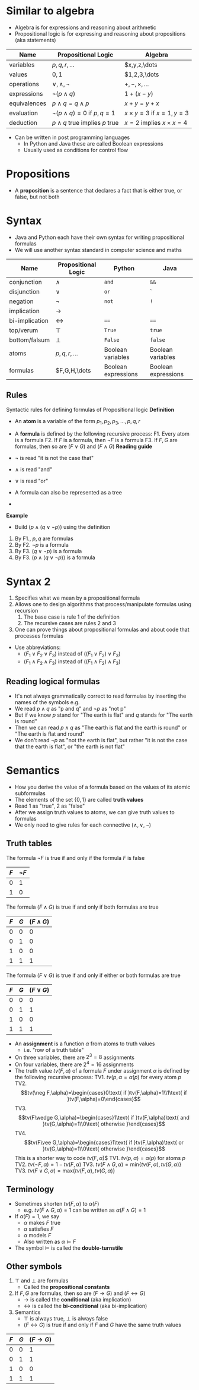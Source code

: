 # Similar to algebra
- Algebra is for expressions and reasoning about arithmetic
- Propositional logic is for expressing and reasoning about propositions (aka statements)

| Name         | Propositional Logic               | Algebra                    |
| ------------ | --------------------------------- | -------------------------- |
| variables    | $p,q,r,\dots$                     | $x,y,z,\dots               |
| values       | $0,1$                             | $1,2,3,\dots               |
| operations   | $\vee,\wedge,\neg$                | $+,-,\times,\dots$         |
| expressions  | $\neg(p\wedge q)$                 | $1+(x-y)$                  |
| equivalences | $p\wedge q = q\wedge p$           | $x + y = y + x$            |
| evaluation   | $\neg(p\wedge q)=0$ if $p,q=1$    | $x\times y=3$ if $x=1,y=3$ |
| deduction    | $p\wedge q$ true implies $p$ true | $x=2$ implies $x\times x=4$                           |
- Can be written in post programming languages
	- In Python and Java these are called Boolean expressions
	- Usually used as conditions for control flow

# Propositions
- A **proposition** is a sentence that declares a fact that is either true, or false, but not both

# Syntax
- Java and Python each have their own syntax for writing propositional formulas
- We will use another syntax standard in computer science and maths

| Name           | Propositional Logic | Python              | Java                |
| -------------- | ------------------- | ------------------- | ------------------- |
| conjunction    | $\wedge$            | `and`               | `&&`                |
| disjunction    | $\vee$              | `or`                | `||`                |
| negation       | $\neg$              | `not`               | `!`                 |
| implication    | $\rightarrow$       |                     |                     |
| bi-implication | $\leftrightarrow$   | `==`                | `==`                |
| top/verum      | $\top$              | `True`              | `true`              |
| bottom/falsum  | $\bot$              | `False`             | `false`             |
| atoms          | $p,q,r,\dots$       | Boolean variables   | Boolean variables   |
| formulas       | $F,G,H,\dots        | Boolean expressions | Boolean expressions |

## Rules
Syntactic rules for defining formulas of Propositional logic
**Definition**
- An **atom** is a variable of the form $p_1,p_2,p_3,\dots,p,q,r$
- A **formula** is defined by the following recursive process:
	F1. Every atom is a formula
	F2. If $F$ is a formula, then $\neg F$ is a formula
	F3. If $F,G$ are formulas, then so are $(F\vee G)$ and $(F\wedge G)$
**Reading guide**
- $\neg$ is read "it is not the case that"
- $\wedge$ is read "and"
- $\vee$ is read "or"

- A formula can also be represented as a tree
- 

**Example**
- Build $(p\wedge(q\vee\neg p))$ using the definition
1. By F1., $p,q$ are formulas
2. By F2. $\neg p$ is a formula
3. By F3. $(q\vee\neg p)$ is a formula
4. By F3. $(p\wedge(q\vee\neg p))$ is a formula

# Syntax 2
1. Specifies what we mean by a propositional formula
2. Allows one to design algorithms that process/manipulate formulas using recursion
	1. The base case is rule 1 of the definition
	2. The recursive cases are rules 2 and 3
3. One can prove things about propositional formulas and about code that processes formulas

- Use abbreviations:
	- $(F_1\vee F_2\vee F_3)$ instead of $((F_1\vee F_2)\vee F_3)$
	- $(F_1\wedge F_2\wedge F_3)$ instead of $((F_1\wedge F_2)\wedge F_3)$

## Reading logical formulas
- It's not always grammatically correct to read formulas by inserting the names of the symbols
e.g. 
- We read $p\wedge q$ as "p and q" and $\neg p$ as "not p"
- But if we know $p$ stand for "The earth is flat" and $q$ stands for "The earth is round"
- Then we can read $p\wedge q$ as "The earth is flat and the earth is round" or "The earth is flat and round"
- We don't read $\neg p$ as "not the earth is flat", but rather "it is not the case that the earth is flat", or "the earth is not flat"

# Semantics
- How you derive the value of a formula based on the values of its atomic subformulas
- The elements of the set $\lbrace 0,1\rbrace$ are called **truth values**
- Read $1$ as "true", $2$ as "false"
- After we assign truth values to atoms, we can give truth values to formulas
- We only need to give rules for each connective $(\wedge, \vee, \neg)$

## Truth tables
The formula $\neg F$ is true if and only if the formula $F$ is false

| $F$   | $\neg F$ |
| --- | -------- |
| 0   | 1        |
| 1   | 0         |

The formula $(F\wedge G)$ is true if and only if both formulas are true

| $F$ | $G$ | $(F\wedge G)$ |
| --- | --- | ------------- |
| 0   | 0   | 0             |
| 0   | 1   | 0             |
| 1   | 0   | 0            |
| 1   |  1   | 1              |

The formula $(F\vee G)$ is true if and only if either or both formulas are true

| $F$ | $G$ | $(F\vee G)$ |
| --- | --- | ----------- |
| 0   | 0   | 0           |
| 0   | 1   | 1           |
| 1   | 0   | 0           |
| 1   | 1   | 1           |

- An **assignment** is a function $\alpha$ from atoms to truth values
	- i.e. "row of a truth table"
- On three variables, there are $2^3=8$ assignments
- On four variables, there are $2^4=16$ assignments
- The truth value $tv(F,\alpha)$ of a formula $F$ under assignment $\alpha$ is defined by the following recursive process:
	TV1. $tv(p,\alpha=\alpha(p)$ for every atom $p$
	TV2. $$tv(\neg F,\alpha)=\begin{cases}0\text{ if }tv(F,\alpha)=1\\1\text{ if }tv(F,\alpha)=0\end{cases}$$
	TV3.$$tv(F\wedge G,\alpha)=\begin{cases}1\text{ if }tv(F,\alpha)\text{ and }tv(G,\alpha)=1\\0\text{ otherwise }\end{cases}$$
	TV4.$$tv(F\vee G,\alpha)=\begin{cases}1\text{ if }tv(F,\alpha)\text{ or }tv(G,\alpha)=1\\0\text{ otherwise }\end{cases}$$
This is a shorter way to code $tv(F,\alpha)$$
	TV1. $tv(p,\alpha)=\alpha(p)$ for atoms $p$
	TV2. $tv(\neg F,\alpha)=1-tv(F,\alpha)$
	TV3. $tv(F\wedge G, \alpha)=\text{min}\lbrace tv(F,\alpha),tv(G,\alpha)\rbrace$
	TV3. $tv(F\vee G, \alpha)=\text{max}\lbrace tv(F,\alpha),tv(G,\alpha)\rbrace$

## Terminology
- Sometimes shorten $tv(F,\alpha)$ to $\alpha(F)$
	- e.g. $tv(F\wedge G,\alpha)=1$ can be written as $\alpha(F\wedge G) = 1$
- If $\alpha(F)=1$, we say
	- $\alpha$ makes $F$ true
	- $\alpha$ satisfies $F$
	- $\alpha$ models $F$
	- Also written as $\alpha\vDash F$
- The symbol $\vDash$ is called the **double-turnstile**

## Other symbols
1. $\top$ and $\bot$ are formulas
	- Called the **propositional constants**
2. If $F,G$ are formulas, then so are $(F\rightarrow G)$ and $(F\leftrightarrow G)$
	- $\rightarrow$ is called the **conditional** (aka implication)
	- $\leftrightarrow$ is called the **bi-conditional** (aka bi-implication)
3. Semantics
	- $\top$ is always true, $\bot$ is always false
	- $(F\leftrightarrow G)$ is true if and only if $F$ and $G$ have the same truth values

| $F$ | $G$ | $(F\rightarrow G)$ |
| --- | --- | ------------------ |
| 0   | 0   | 1                  |
| 0   | 1   | 1                  |
| 1   | 0   | 0                  |
| 1    |   1  |      1              |
